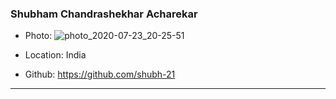 ### Shubham Chandrashekhar Acharekar
- Photo: ![photo_2020-07-23_20-25-51](https://user-images.githubusercontent.com/66168002/96254991-d28e7680-0fd3-11eb-901c-78b2cbf6c58b.jpg)

- Location: India
- Github: https://github.com/shubh-21
***
